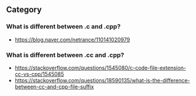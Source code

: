## Category

### What is different between .c and .cpp?
- https://blog.naver.com/netrance/110141020979

### What is different between .cc and .cpp?
- https://stackoverflow.com/questions/1545080/c-code-file-extension-cc-vs-cpp/1545085
- https://stackoverflow.com/questions/18590135/what-is-the-difference-between-cc-and-cpp-file-suffix
